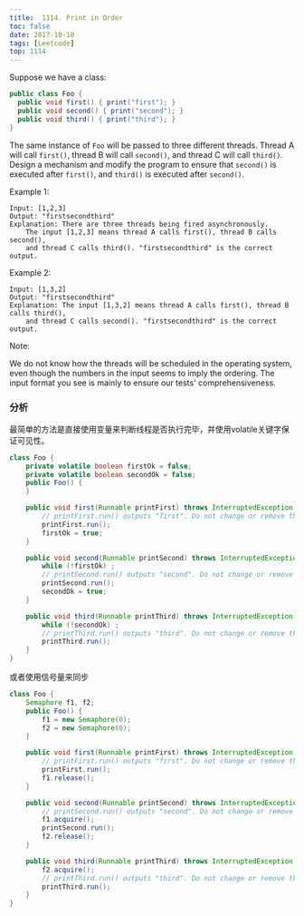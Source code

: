 ```yaml
---
title:  1114. Print in Order
toc: false
date: 2017-10-10
tags: [Leetcode]
top: 1114
---
```


Suppose we have a class:

```java
public class Foo {
  public void first() { print("first"); }
  public void second() { print("second"); }
  public void third() { print("third"); }
}
```

The same instance of `Foo` will be passed to three different threads. Thread A will call `first()`, thread B will call `second()`, and thread C will call `third()`. Design a mechanism and modify the program to ensure that `second()` is executed after `first()`, and `third()` is executed after `second()`.

 

Example 1:

```
Input: [1,2,3]
Output: "firstsecondthird"
Explanation: There are three threads being fired asynchronously. 
    The input [1,2,3] means thread A calls first(), thread B calls second(), 
    and thread C calls third(). "firstsecondthird" is the correct output.
```

Example 2:

```
Input: [1,3,2]
Output: "firstsecondthird"
Explanation: The input [1,3,2] means thread A calls first(), thread B calls third(),
    and thread C calls second(). "firstsecondthird" is the correct output.
``` 

Note:

We do not know how the threads will be scheduled in the operating system, even though the numbers in the input seems to imply the ordering. The input format you see is mainly to ensure our tests' comprehensiveness.


### 分析

最简单的方法是直接使用变量来判断线程是否执行完毕，并使用volatile关键字保证可见性。

```java
class Foo {
    private volatile boolean firstOk = false;
    private volatile boolean secondOk = false;
    public Foo() {
    }

    public void first(Runnable printFirst) throws InterruptedException {
        // printFirst.run() outputs "first". Do not change or remove this line.
        printFirst.run();
        firstOk = true;
    }

    public void second(Runnable printSecond) throws InterruptedException {
        while (!firstOk) ;
        // printSecond.run() outputs "second". Do not change or remove this line.
        printSecond.run();
        secondOk = true;
    }

    public void third(Runnable printThird) throws InterruptedException {
        while (!secondOk) ;
        // printThird.run() outputs "third". Do not change or remove this line.
        printThird.run();
    }
}
```

或者使用信号量来同步

```java
class Foo {
    Semaphore f1, f2;
    public Foo() {
        f1 = new Semaphore(0);
        f2 = new Semaphore(0);
    }

    public void first(Runnable printFirst) throws InterruptedException {
        // printFirst.run() outputs "first". Do not change or remove this line.
        printFirst.run();
        f1.release();
    }

    public void second(Runnable printSecond) throws InterruptedException {
        // printSecond.run() outputs "second". Do not change or remove this line.
        f1.acquire();
        printSecond.run();
        f2.release();
    }

    public void third(Runnable printThird) throws InterruptedException {
        f2.acquire();
        // printThird.run() outputs "third". Do not change or remove this line.
        printThird.run();
    }
}
```